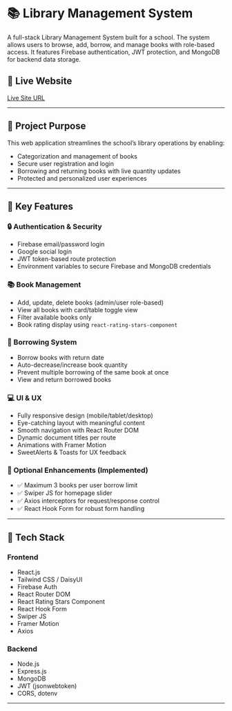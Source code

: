 # 📚 Library Management System

A full-stack Library Management System built for a school. The system allows users to browse, add, borrow, and manage books with role-based access. It features Firebase authentication, JWT protection, and MongoDB for backend data storage.

## 🔗 Live Website

[Live Site URL](https://your-live-site-link.com)  


---

## 🚀 Project Purpose

This web application streamlines the school’s library operations by enabling:
- Categorization and management of books
- Secure user registration and login
- Borrowing and returning books with live quantity updates
- Protected and personalized user experiences

---

## 🌟 Key Features

### 🔒 Authentication & Security
- Firebase email/password login
- Google social login
- JWT token-based route protection
- Environment variables to secure Firebase and MongoDB credentials

### 📚 Book Management
- Add, update, delete books (admin/user role-based)
- View all books with card/table toggle view
- Filter available books only
- Book rating display using `react-rating-stars-component`

### 📖 Borrowing System
- Borrow books with return date
- Auto-decrease/increase book quantity
- Prevent multiple borrowing of the same book at once
- View and return borrowed books

### 💻 UI & UX
- Fully responsive design (mobile/tablet/desktop)
- Eye-catching layout with meaningful content
- Smooth navigation with React Router DOM
- Dynamic document titles per route
- Animations with Framer Motion
- SweetAlerts & Toasts for UX feedback

### 🔄 Optional Enhancements (Implemented)
- ✅ Maximum 3 books per user borrow limit
- ✅ Swiper JS for homepage slider
- ✅ Axios interceptors for request/response control
- ✅ React Hook Form for robust form handling

---

## 🧪 Tech Stack

### Frontend
- React.js
- Tailwind CSS / DaisyUI
- Firebase Auth
- React Router DOM
- React Rating Stars Component
- React Hook Form
- Swiper JS
- Framer Motion
- Axios

### Backend
- Node.js
- Express.js
- MongoDB
- JWT (jsonwebtoken)
- CORS, dotenv

---
